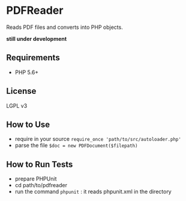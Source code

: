 # PDFReader

Reads PDF files and converts into PHP objects.

**still under development**

## Requirements

- PHP 5.6+

## License

LGPL v3

## How to Use

- require in your source `require_once 'path/to/src/autoloader.php'`
- parse the file `$doc = new PDFDocument($filepath)`

## How to Run Tests

- prepare PHPUnit
- cd path/to/pdfreader
- run the command `phpunit` : it reads phpunit.xml in the directory
